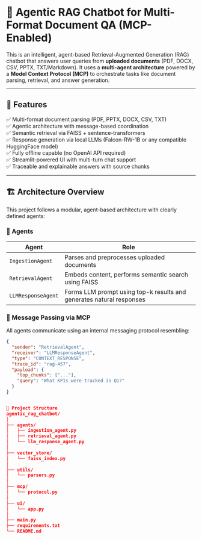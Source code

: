 # 🧠 Agentic RAG Chatbot for Multi-Format Document QA (MCP-Enabled)

This is an intelligent, agent-based Retrieval-Augmented Generation (RAG) chatbot that answers user queries from **uploaded documents** (PDF, DOCX, CSV, PPTX, TXT/Markdown). It uses a **multi-agent architecture** powered by a **Model Context Protocol (MCP)** to orchestrate tasks like document parsing, retrieval, and answer generation.

---

## 📌 Features

✅ Multi-format document parsing (PDF, PPTX, DOCX, CSV, TXT)  
✅ Agentic architecture with message-based coordination  
✅ Semantic retrieval via FAISS + sentence-transformers  
✅ Response generation via local LLMs (Falcon-RW-1B or any compatible HuggingFace model)  
✅ Fully offline capable (no OpenAI API required)  
✅ Streamlit-powered UI with multi-turn chat support  
✅ Traceable and explainable answers with source chunks

---

## 🏗️ Architecture Overview

This project follows a modular, agent-based architecture with clearly defined agents:

### 🧩 Agents

| Agent              | Role                                                                 |
|-------------------|----------------------------------------------------------------------|
| `IngestionAgent`   | Parses and preprocesses uploaded documents                           |
| `RetrievalAgent`   | Embeds content, performs semantic search using FAISS                 |
| `LLMResponseAgent` | Forms LLM prompt using top-k results and generates natural responses |

### 🔁 Message Passing via MCP

All agents communicate using an internal messaging protocol resembling:

```json
{
  "sender": "RetrievalAgent",
  "receiver": "LLMResponseAgent",
  "type": "CONTEXT_RESPONSE",
  "trace_id": "rag-457",
  "payload": {
    "top_chunks": ["..."],
    "query": "What KPIs were tracked in Q1?"
  }
}


📁 Project Structure
agentic_rag_chatbot/
│
├── agents/
│   ├── ingestion_agent.py
│   ├── retrieval_agent.py
│   └── llm_response_agent.py
│
├── vector_store/
│   └── faiss_index.py
│
├── utils/
│   └── parsers.py
│
├── mcp/
│   └── protocol.py
│
├── ui/
│   └── app.py
│
├── main.py
├── requirements.txt
└── README.md
